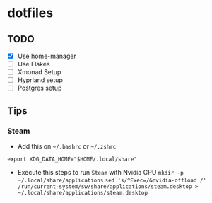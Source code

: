 # dotfiles

## TODO
- [X] Use home-manager
- [ ] Use Flakes
- [ ] Xmonad Setup
- [ ] Hyprland setup
- [ ] Postgres setup

## Tips

### Steam
- Add this on `~/.bashrc` or `~/.zshrc`

`export XDG_DATA_HOME="$HOME/.local/share"`

- Execute this steps to run `Steam` with Nvidia GPU
`mkdir -p ~/.local/share/applications`
`sed 's/^Exec=/&nvidia-offload /' /run/current-system/sw/share/applications/steam.desktop > ~/.local/share/applications/steam.desktop`



